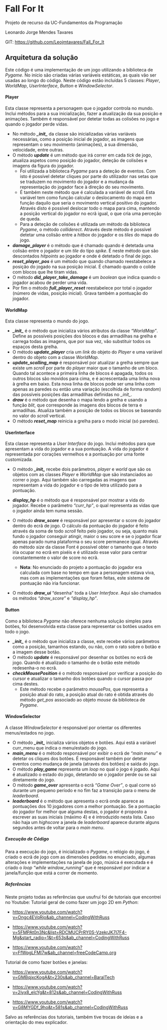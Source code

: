 # Fall For It
Projeto de recurso da UC-Fundamentos da Programação 

Leonardo Jorge Mendes Tavares 

GIT: https://github.com/Leojmtavares/Fall_For_It

## Arquitetura da solução 
Este código é uma implementação de um jogo utilizando a biblioteca de *Pygame*. No início são criadas várias variáveis estáticas, as quais vão ser usadas ao longo do código. Neste código estão incluídas 5 classes: *Player*, *WorldMap*, *UserInterface*, *Button* e *WindowSelector*. 

#### Player
Esta classe representa a personagem que o jogador controla no mundo. Inclui métodos para a sua inicialização, fazer a atualização da sua posição e animações. Também é responsável por detetar todas as colisões no jogo e quando o jogador perde vidas. 
- No método ***\__init__*** da classe são inicializadas várias variáveis necessárias, como a posição inicial de jogador, as imagens que representam o seu movimento (animações), a sua dimensão, velocidade, entre outras. 
- O método ***update*** é um método que irá correr em cada *tick* de jogo, atualiza aspetos como posição do jogador, deteção de colisões e imagens da figura do jogador. 
  - Foi utilizada a biblioteca *Pygame* para a deteção de eventos. Com isto é possível detetar cliques por parte do utilizador nas setas que se traduzem no movimento do jogador e a mudança da representação do jogador face à direção do seu movimento.
  - É também neste método que é calculada a variável de *scroll*. Esta variável tem como função calcular o deslocamento do mapa em função daquilo que seria o movimento vertical positivo do jogador. Através disto é possível deslocar todo o mapa para cima, mantendo a posição vertical do jogador no ecrã igual, o que cria uma perceção de queda.   
  - Para a deteção de colisões é utilizada um método da biblioteca *Pygame*, o método *colliderect*. Através deste método é possível detetar uma colisão entre a *hitbox* do jogador e os *tiles* do mapa do jogo.    
- ***damage_player*** é o método que é chamado quando é detetada uma colisão entre o jogador e um *tile* do tipo *spike*. É neste método que são descontados *hitpoints* ao jogador e onde é detetado o final de jogo. 
- ***reset_player_pos*** é um método que quando chamado reestabelece a posição do jogado na sua posição inicial. É chamado quando o colide com blocos que lhe tiram vidas. 
- O método ***did_player_take_damage*** é um *boolean* que indica quando o jogador acabou de perder uma vida. 
- Por fim o método ***full_player_reset*** reestabelece por total o jogador (número de vidas, posição inicial). Grava também a pontuação do jogador. 

#### WorldMap
Esta classe representa o mundo do jogo. 
- ***\__init__*** é o método que inicializa vários atributos da classe *“WorldMap”*. Define as possíveis posições dos blocos e das armadilhas na grelha e carrega todas as imagens, que por sua vez, vão substituir todos os espaços desta grelha. 
- O método ***update_player*** cria um *link* do objeto do *Player* e uma variável dentro do objeto com a classe *WorldMap*. 
- ***update_scolling_map*** é responsável por atualizar a grelha sempre que existe um *scroll* por parte do *player* maior que o tamanho de um bloco. Quando tal acontece a primeira linha de blocos é apagada, todos os outros blocos são movidos para cima, e é acrescentada uma linha nova à grelha em baixo. Esta nova linha de blocos pode ser uma linha com apenas as paredes ou então uma variação (escolhida de forma *random*) das possíveis posições das armadilhas definidas no *\__init__*. 
- ***draw*** é o método que desenha o mapa lendo a grelha e usando a função *blit*, que corresponde às imagens dos blocos de terra e armadilhas. Atualiza também a posição de todos os blocos se baseando no valor do *scroll* vertical.  
- O método ***reset_map*** reinicia a grelha para o modo inicial (só paredes).

#### UserInterface
Esta classe representa a *User Interface* do jogo. Inclui métodos para que apresentam a vida do jogador e a sua pontuação. A vida do jogador é representada por corações vermelhos e a pontuação por uma fonte customizada. 
- O método ***\__init__*** recebe dois parâmetros, *player* e *world* que são os objetos com as classes *Player* e *WorldMap* que são instanciados ao correr o jogo. Aqui também são carregadas as imagens que representam a vida do jogador e o tipo de letra utilizado para a pontuação. 
- ***display_hp*** é o método que é responsável por mostrar a vida do jogador. Recebe o parâmetro *“curr_hp”*, o qual representa as vidas que o jogador ainda tem numa sessão. 
- O método ***draw_score*** é responsável por apresentar o score do jogador dentro do ecrã de jogo. O cálculo da pontuação do jogador é feito através da soma de todo *scroll* feito pelo jogador, ou seja, quanto mais fundo o jogador conseguir atingir, maior o seu score e se o jogador ficar apenas parado numa plataforma o seu score permanece igual. Através do método *size* da classe Font é possível obter o tamanho que o texto iria ocupar no ecrã em pixéis e é utilizado esse valor para centrar constantemente o valor de score no ecrã. 
  - **Nota**: No enunciado do projeto a pontuação do jogador era calculada com base no tempo em que a personagem estava viva, mas com as implementações que foram feitas, este sistema de pontuação não iria funcionar. 

- O método ***draw_ui*** “desenha” toda a *User Interface*. Aqui são chamados os métodos *“draw_score”* e *“display_hp”*. 

#### Button 
Como a biblioteca *Pygame* não oferece nenhuma solução simples para botões, foi desenvolvida esta classe para representar os botões usados em todo o jogo.
- ***\__init__*** é o método que inicializa a classe, este recebe vários parâmetros como a posição, tamanhos estando, ou não, com o rato sobre o botão e a imagem desse botão.  
- O método ***update*** é responsável por desenhar os botões no ecrã de jogo. Quando é atualizado o tamanho de o botão este método redesenha-o no ecrã. 
- ***checkMousePosition*** é o método responsável por verificar a posição do cursor e atualizar o tamanho dos botões quando o cursor passa por cima destes. 
  - Este método recebe o parâmetro *mousePos*, que representa a posição atual do rato, a posição atual do rato é obtida através do método *get_pos* associado ao objeto *mouse* da biblioteca de *Pygame*.

#### WindowSelector 
A classe *WindowSelector* é responsável por orientar os diferentes menus/estados no jogo. 
- O método ***\__init__*** inicializa vários objetos e botões. Aqui está a variável curr_menu que indica o menu/estado do jogo. 
- ***main_menu*** é o método responsável por exibir o ecrã de *“main menu”* e detetar os cliques dos botões. É responsável também por detetar eventos como mudança de janela (através dos botões) e saída do jogo.
- O método ***play_game*** representa um *loop* no qual o jogo é jogado. Aqui é atualizado o estado do jogo, detetando se o jogador perde ou se sai diretamente do jogo. 
- O método ***game_over*** apresenta o ecrã *“Game Over”*, o qual corre só durante um pequeno período e no fim faz a transição para o menu de *leaderboard*. 
- ***leaderboard*** é o método que apresenta o ecrã onde aparece as pontuações dos 10 jogadores com a melhor pontuação. Se a pontuação do jogador for melhor que alguma destas, o jogador é proposto a escrever as suas iniciais (máximo 4) e é introduzido nesta lista. Caso não haja um *highscore* a janela de *leaderboard* aparece durante alguns segundos antes de voltar para o *main menu*. 

##### Execução de Código 

Para a execução do jogo, é inicializado o *Pygame*, o relógio do jogo, é criado o ecrã de jogo com as dimensões pedidas no enunciado, algumas alterações e implementações na janela de jogo, música é executada e é criado o *loop “while window_running”* que é responsável por indicar a janela/função que está a correr de momento. 

##### Referências  
Neste projeto todas as referências que usufruí foi de tutoriais que encontrei no Youtube: 
Tutorial geral de como fazer um jogo 2D em *Python*: 
- https://www.youtube.com/watch?v=Ongc4EVqRjo&ab_channel=CodingWithRuss 

- https://www.youtube.com/watch?v=5FMPAt0n3Nc&list=RDCMUCPrRY0S-VzekrJK7I7F4-Mg&start_radio=1&t=653s&ab_channel=CodingWithRuss 

- https://www.youtube.com/watch?v=FfWpgLFMI7w&ab_channel=freeCodeCamp.org

Tutorial de como fazer botões e janelas: 
- https://www.youtube.com/watch?v=GMBqjxcKogA&t=230s&ab_channel=BaralTech 

- https://www.youtube.com/watch?v=2iyx8_elcYg&t=812s&ab_channel=CodingWithRuss 

- https://www.youtube.com/watch?v=G8MYGDf_9ho&t=581s&ab_channel=CodingWithRuss 

Salvo as referências dos tutoriais, também tive trocas de ideias e a orientação do meu explicador. 